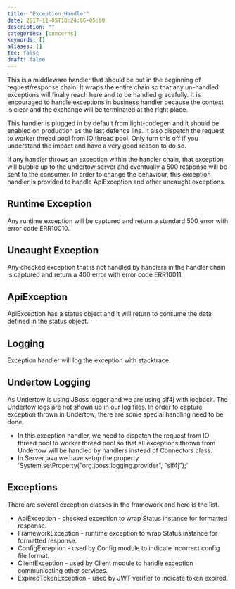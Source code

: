 ```yaml
---
title: "Exception Handler"
date: 2017-11-05T10:24:06-05:00
description: ""
categories: [concerns]
keywords: []
aliases: []
toc: false
draft: false
---
```


This is a middleware handler that should be put in the beginning of request/response
chain. It wraps the entire chain so that any un-handled exceptions will finally reach
here and to be handled gracefully. It is encouraged to handle exceptions in business
handler because the context is clear and the exchange will be terminated at the right
place.

This handler is plugged in by default from light-codegen and it should be enabled on
production as the last defence line. It also dispatch the request to worker thread
pool from IO thread pool. Only turn this off if you understand the impact and have a
very good reason to do so.

If any handler throws an exception within the handler chain, that exception will 
bubble up to the undertow server and eventually a 500 response will be sent to the 
consumer. In order to change the behaviour, this exception handler is provided to 
handle ApiException and other uncaught exceptions.

## Runtime Exception

Any runtime exception will be captured and return a standard 500 error with error 
code ERR10010.

## Uncaught Exception

Any checked exception that is not handled by handlers in the handler chain is captured 
and return a 400 error with error code ERR10011

## ApiException

ApiException has a status object and it will return to consume the data defined in the 
status object.


## Logging

Exception handler will log the exception with stacktrace.

## Undertow Logging

As Undertow is using JBoss logger and we are using slf4j with logback. The Undertow logs
are not shown up in our log files. In order to capture exception thrown in Undertow, there
are some special handling need to be done. 

* In this exception handler, we need to dispatch the request from IO thread pool to worker
thread pool so that all exceptions thrown from Undertow will be handled by handlers instead
of Connectors class. 
* In Server.java we have setup the property 
'System.setProperty("org.jboss.logging.provider", "slf4j");'

## Exceptions

There are several exception classes in the framework and here is the list.

* ApiException - checked exception to wrap Status instance for formatted response.
* FrameworkException - runtime exception to wrap Status instance for formatted response.
* ConfigException - used by Config module to indicate incorrect config file format.
* ClientException - used by Client module to handle exception communicating other services.
* ExpiredTokenException - used by JWT verifier to indicate token expired.

